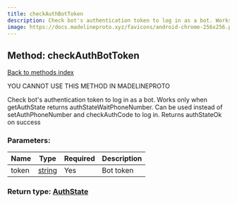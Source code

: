 ```yaml
---
title: checkAuthBotToken
description: Check bot's authentication token to log in as a bot. Works only when getAuthState returns authStateWaitPhoneNumber. Can be used instead of setAuthPhoneNumber and checkAuthCode to log in. Returns authStateOk on success
image: https://docs.madelineproto.xyz/favicons/android-chrome-256x256.png
---
```

## Method: checkAuthBotToken  
[Back to methods index](index.md)


YOU CANNOT USE THIS METHOD IN MADELINEPROTO


Check bot's authentication token to log in as a bot. Works only when getAuthState returns authStateWaitPhoneNumber. Can be used instead of setAuthPhoneNumber and checkAuthCode to log in. Returns authStateOk on success

### Parameters:

| Name     |    Type       | Required | Description |
|----------|---------------|----------|-------------|
|token|[string](../types/string.md) | Yes|Bot token|


### Return type: [AuthState](../types/AuthState.md)

